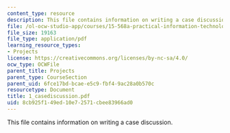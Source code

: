 ```yaml
---
content_type: resource
description: This file contains information on writing a case discussion.
file: /ol-ocw-studio-app/courses/15-568a-practical-information-technology-management-spring-2005/8cb925f149ed10e72571cbee83966ad0_1_casediscussion.pdf
file_size: 19163
file_type: application/pdf
learning_resource_types:
- Projects
license: https://creativecommons.org/licenses/by-nc-sa/4.0/
ocw_type: OCWFile
parent_title: Projects
parent_type: CourseSection
parent_uid: 6fce17bd-bcae-e5c9-fbf4-9ac28a0b570c
resourcetype: Document
title: 1_casediscussion.pdf
uid: 8cb925f1-49ed-10e7-2571-cbee83966ad0
---
```

This file contains information on writing a case discussion.